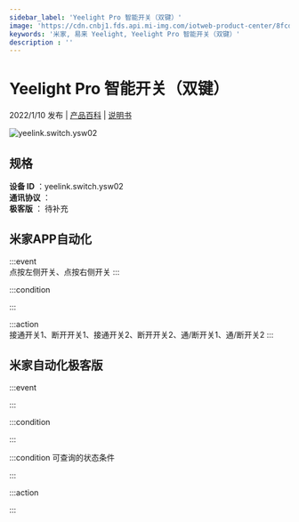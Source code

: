 ```yaml
---
sidebar_label: 'Yeelight Pro 智能开关（双键）'
image: 'https://cdn.cnbj1.fds.api.mi-img.com/iotweb-product-center/8fcd5b4a41e66eb68ebc43b562e27f55_1625474475021.png?GalaxyAccessKeyId=AKVGLQWBOVIRQ3XLEW&Expires=9223372036854775807&Signature=R9j9PWhIEH9tvRwW7Lm+dZfT2LM='
keywords: '米家, 易来 Yeelight, Yeelight Pro 智能开关（双键）'
description : ''
---
```

# Yeelight Pro 智能开关（双键）

2022/1/10 发布 | [产品百科](https://home.mi.com/webapp/content/baike/product/index.html?model=yeelink.switch.ysw02/) | [说明书](https://home.mi.com/views/introduction.html?model=yeelink.switch.ysw02&region=cn)

![yeelink.switch.ysw02](https://cdn.cnbj1.fds.api.mi-img.com/iotweb-product-center/8fcd5b4a41e66eb68ebc43b562e27f55_1625474475021.png?GalaxyAccessKeyId=AKVGLQWBOVIRQ3XLEW&Expires=9223372036854775807&Signature=R9j9PWhIEH9tvRwW7Lm+dZfT2LM=)

## 规格  
> 
**设备 ID** ：yeelink.switch.ysw02  
**通讯协议** ：  
**极客版**  ： 待补充 


## 米家APP自动化  

:::event  
点按左侧开关、点按右侧开关
:::

:::condition  

:::

:::action   
接通开关1、断开开关1、接通开关2、断开开关2、通/断开关1、通/断开关2
:::

## 米家自动化极客版  

:::event  

:::

:::condition  

:::

:::condition 可查询的状态条件  

:::

:::action  

:::

        
